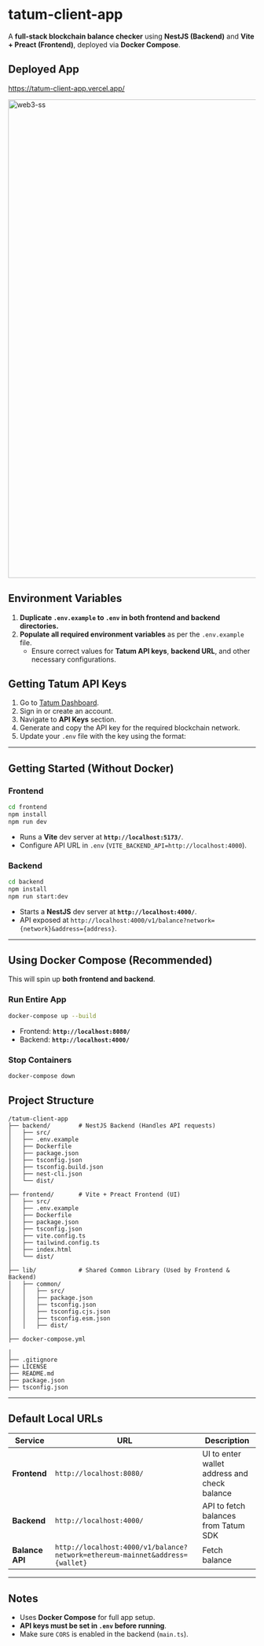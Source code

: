 # tatum-client-app

A **full-stack blockchain balance checker** using **NestJS (Backend)** and **Vite + Preact (Frontend)**, deployed via **Docker Compose**.

## Deployed App

https://tatum-client-app.vercel.app/

<img width="973" alt="web3-ss" src="https://github.com/user-attachments/assets/6c8acc05-d350-4250-81d5-91a7e5bfba06" />

## **Environment Variables**

1. **Duplicate `.env.example` to `.env` in both frontend and backend directories.**
2. **Populate all required environment variables** as per the `.env.example` file.
   - Ensure correct values for **Tatum API keys**, **backend URL**, and other necessary configurations.
  
## Getting Tatum API Keys

1. Go to [Tatum Dashboard](https://tatum.io/).
2. Sign in or create an account.
3. Navigate to **API Keys** section.
4. Generate and copy the API key for the required blockchain network.
5. Update your `.env` file with the key using the format:

---

## **Getting Started (Without Docker)**

### **Frontend**
```sh
cd frontend
npm install
npm run dev
```
- Runs a **Vite** dev server at **`http://localhost:5173/`**.
- Configure API URL in `.env` (`VITE_BACKEND_API=http://localhost:4000`).

### **Backend**
```sh
cd backend
npm install
npm run start:dev
```
- Starts a **NestJS** dev server at **`http://localhost:4000/`**.
- API exposed at `http://localhost:4000/v1/balance?network={network}&address={address}`.

---

## **Using Docker Compose (Recommended)**

This will spin up **both frontend and backend**.

### **Run Entire App**
```sh
docker-compose up --build
```
- Frontend: **`http://localhost:8080/`**
- Backend: **`http://localhost:4000/`**

### **Stop Containers**
```sh
docker-compose down
```

## **Project Structure**
```
/tatum-client-app
├── backend/        # NestJS Backend (Handles API requests)
│   ├── src/        
│   ├── .env.example 
│   ├── Dockerfile   
│   ├── package.json  
│   ├── tsconfig.json 
│   ├── tsconfig.build.json 
│   ├── nest-cli.json  
│   └── dist/        
│
├── frontend/       # Vite + Preact Frontend (UI)
│   ├── src/        
│   ├── .env.example  
│   ├── Dockerfile    
│   ├── package.json  
│   ├── tsconfig.json 
│   ├── vite.config.ts 
│   ├── tailwind.config.ts 
│   ├── index.html    
│   └── dist/         
│
├── lib/            # Shared Common Library (Used by Frontend & Backend)
│   ├── common/     
│   │   ├── src/    
│   │   ├── package.json  
│   │   ├── tsconfig.json 
│   │   ├── tsconfig.cjs.json  
│   │   ├── tsconfig.esm.json 
│   │   ├── dist/   
│
├── docker-compose.yml 

│
├── .gitignore      
├── LICENSE        
├── README.md       
├── package.json    
├── tsconfig.json   

```
---

## **Default Local URLs**

| Service   | URL                      | Description |
|-----------|--------------------------|-------------|
| **Frontend** | `http://localhost:8080/` | UI to enter wallet address and check balance |
| **Backend** | `http://localhost:4000/` | API to fetch balances from Tatum SDK |
| **Balance API** | `http://localhost:4000/v1/balance?network=ethereum-mainnet&address={wallet}` | Fetch balance |

---

## **Notes**

- Uses **Docker Compose** for full app setup.
- **API keys must be set in `.env` before running**.
- Make sure `CORS` is enabled in the backend (`main.ts`).
